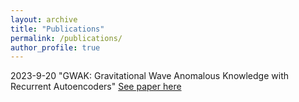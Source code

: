 ```yaml
---
layout: archive
title: "Publications"
permalink: /publications/
author_profile: true
---
```


2023-9-20 "GWAK: Gravitational Wave Anomalous Knowledge with Recurrent Autoencoders"
[See paper here]( https://arxiv.org/abs/2309.11537)


